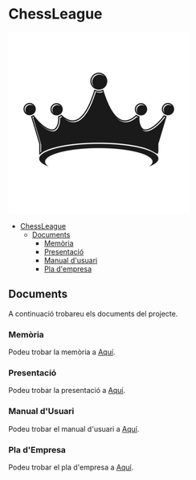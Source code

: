 # ChessLeague

![Crown](./Assets/Images/crown.png)

- [ChessLeague](#chessleague)
  - [Documents](#documents)
    - [Memòria](#memòria)
    - [Presentació](#presentació)
    - [Manual d'usuari](#manual-dusuari)
    - [Pla d'empresa](#pla-dempresa)

## Documents

A continuació trobareu els documents del projecte.

### Memòria

Podeu trobar la memòria a [Aquí](Documentaci%C3%B3/Documentacion.md).

### Presentació

Podeu trobar la presentació a [Aquí](Documentaci%C3%B3/Presentacio.pdf).

### Manual d'Usuari

Podeu trobar el manual d'usuari a [Aquí](Documentaci%C3%B3/ManualUsuari.md).

### Pla d'Empresa

Podeu trobar el pla d'empresa a [Aquí](Documentaci%C3%B3/Plaempresa.pdf).
